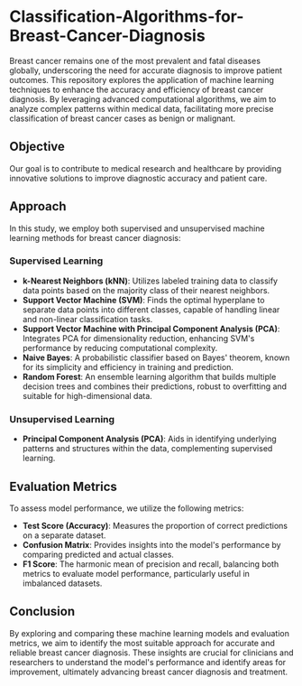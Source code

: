 # Classification-Algorithms-for-Breast-Cancer-Diagnosis


Breast cancer remains one of the most prevalent and fatal diseases globally, underscoring the need for accurate diagnosis to improve patient outcomes. This repository explores the application of machine learning techniques to enhance the accuracy and efficiency of breast cancer diagnosis. By leveraging advanced computational algorithms, we aim to analyze complex patterns within medical data, facilitating more precise classification of breast cancer cases as benign or malignant.

## Objective
Our goal is to contribute to medical research and healthcare by providing innovative solutions to improve diagnostic accuracy and patient care.

## Approach
In this study, we employ both supervised and unsupervised machine learning methods for breast cancer diagnosis:

### Supervised Learning
- **k-Nearest Neighbors (kNN)**: Utilizes labeled training data to classify data points based on the majority class of their nearest neighbors.
- **Support Vector Machine (SVM)**: Finds the optimal hyperplane to separate data points into different classes, capable of handling linear and non-linear classification tasks.
- **Support Vector Machine with Principal Component Analysis (PCA)**: Integrates PCA for dimensionality reduction, enhancing SVM's performance by reducing computational complexity.
- **Naive Bayes**: A probabilistic classifier based on Bayes' theorem, known for its simplicity and efficiency in training and prediction.
- **Random Forest**: An ensemble learning algorithm that builds multiple decision trees and combines their predictions, robust to overfitting and suitable for high-dimensional data.

### Unsupervised Learning
- **Principal Component Analysis (PCA)**: Aids in identifying underlying patterns and structures within the data, complementing supervised learning.

## Evaluation Metrics
To assess model performance, we utilize the following metrics:

- **Test Score (Accuracy)**: Measures the proportion of correct predictions on a separate dataset.
- **Confusion Matrix**: Provides insights into the model's performance by comparing predicted and actual classes.
- **F1 Score**: The harmonic mean of precision and recall, balancing both metrics to evaluate model performance, particularly useful in imbalanced datasets.

## Conclusion
By exploring and comparing these machine learning models and evaluation metrics, we aim to identify the most suitable approach for accurate and reliable breast cancer diagnosis. These insights are crucial for clinicians and researchers to understand the model's performance and identify areas for improvement, ultimately advancing breast cancer diagnosis and treatment.
